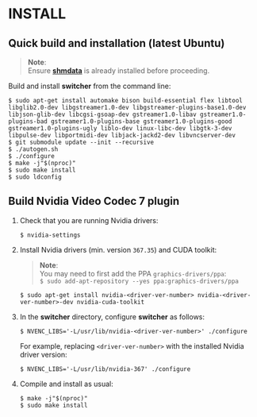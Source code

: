 INSTALL   
=======

## Quick build and installation (latest Ubuntu)

> **Note**:  
> Ensure **[shmdata](https://github.com/sat-metalab/shmdata)** is already installed before proceeding.

Build and install **switcher** from the command line:

```
$ sudo apt-get install automake bison build-essential flex libtool libglib2.0-dev libgstreamer1.0-dev libgstreamer-plugins-base1.0-dev libjson-glib-dev libcgsi-gsoap-dev gstreamer1.0-libav gstreamer1.0-plugins-bad gstreamer1.0-plugins-base gstreamer1.0-plugins-good gstreamer1.0-plugins-ugly liblo-dev linux-libc-dev libgtk-3-dev libpulse-dev libportmidi-dev libjack-jackd2-dev libvncserver-dev
$ git submodule update --init --recursive
$ ./autogen.sh
$ ./configure
$ make -j"$(nproc)"
$ sudo make install
$ sudo ldconfig
```

## Build Nvidia Video Codec 7 plugin


1. Check that you are running Nvidia drivers:

    ```
    $ nvidia-settings
    ```

1. Install Nvidia drivers (min. version `367.35`) and CUDA toolkit:

    > **Note**:  
    > You may need to first add the PPA `graphics-drivers/ppa`:  
    > `$ sudo add-apt-repository --yes ppa:graphics-drivers/ppa`

    ```
    $ sudo apt-get install nvidia-<driver-ver-number> nvidia-<driver-ver-number>-dev nvidia-cuda-toolkit
    ```

1. In the **switcher** directory, configure **switcher** as follows:

    ```
    $ NVENC_LIBS='-L/usr/lib/nvidia-<driver-ver-number>' ./configure
    ```

    For example, replacing `<driver-ver-number>` with the installed Nvidia driver version:

    ```
    $ NVENC_LIBS='-L/usr/lib/nvidia-367' ./configure
    ```

1. Compile and install as usual:

    ```
    $ make -j"$(nproc)"
    $ sudo make install
    ```
